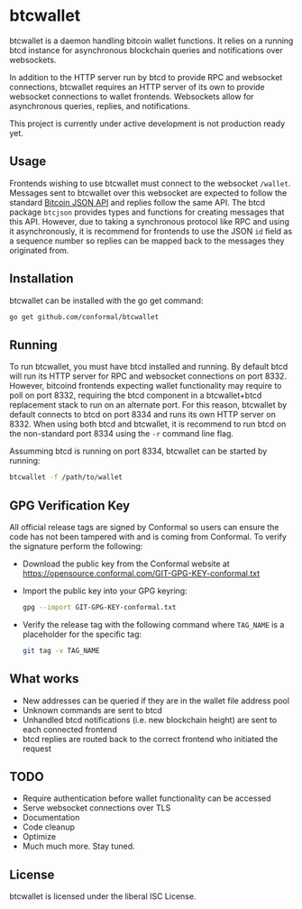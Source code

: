 btcwallet
=========

btcwallet is a daemon handling bitcoin wallet functions.  It relies on
a running btcd instance for asynchronous blockchain queries and
notifications over websockets.

In addition to the HTTP server run by btcd to provide RPC and
websocket connections, btcwallet requires an HTTP server of its own to
provide websocket connections to wallet frontends.  Websockets allow for
asynchronous queries, replies, and notifications.

This project is currently under active development is not production
ready yet.

## Usage

Frontends wishing to use btcwallet must connect to the websocket
`/wallet`.  Messages sent to btcwallet over this websocket are
expected to follow the standard [Bitcoin JSON
API](https://en.bitcoin.it/wiki/Original_Bitcoin_client/API_Calls_list)
and replies follow the same API.  The btcd package `btcjson` provides
types and functions for creating messages that this API.  However, due
to taking a synchronous protocol like RPC and using it asynchronously,
it is recommend for frontends to use the JSON `id` field as a sequence
number so replies can be mapped back to the messages they originated
from.

## Installation

btcwallet can be installed with the go get command:

```bash
go get github.com/conformal/btcwallet
```

## Running

To run btcwallet, you must have btcd installed and running.  By
default btcd will run its HTTP server for RPC and websocket
connections on port 8332.  However, bitcoind frontends expecting
wallet functionality may require to poll on port 8332, requiring the
btcd component in a btcwallet+btcd replacement stack to run on an
alternate port.  For this reason, btcwallet by default connects to
btcd on port 8334 and runs its own HTTP server on 8332.  When using
both btcd and btcwallet, it is recommend to run btcd on the
non-standard port 8334 using the `-r` command line flag.

Assumming btcd is running on port 8334, btcwallet can be
started by running:

```bash
btcwallet -f /path/to/wallet
```

## GPG Verification Key

All official release tags are signed by Conformal so users can ensure the code
has not been tampered with and is coming from Conformal.  To verify the
signature perform the following:

- Download the public key from the Conformal website at
  https://opensource.conformal.com/GIT-GPG-KEY-conformal.txt

- Import the public key into your GPG keyring:
  ```bash
  gpg --import GIT-GPG-KEY-conformal.txt
  ```

- Verify the release tag with the following command where `TAG_NAME` is a
  placeholder for the specific tag:
  ```bash
  git tag -v TAG_NAME
  ```

## What works
- New addresses can be queried if they are in the wallet file address pool
- Unknown commands are sent to btcd
- Unhandled btcd notifications (i.e. new blockchain height) are sent to each
  connected frontend
- btcd replies are routed back to the correct frontend who initiated the request

## TODO
- Require authentication before wallet functionality can be accessed
- Serve websocket connections over TLS
- Documentation
- Code cleanup
- Optimize
- Much much more.  Stay tuned.

## License

btcwallet is licensed under the liberal ISC License.
